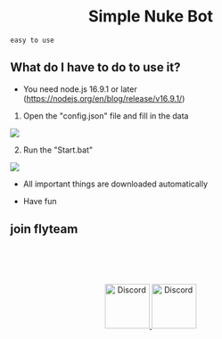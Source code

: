 <div align="center">
  <p>
    <h1>Simple Nuke Bot</h1>
  </p>
</div>


```
easy to use
```
## What do I have to do to use it?

- You need node.js 16.9.1 or later (https://nodejs.org/en/blog/release/v16.9.1/) 

1. Open the "config.json" file and fill in the data

![](https://media.discordapp.net/attachments/911607378942783500/926416254762364998/unknown.png)

2. Run the "Start.bat"

![](https://media.discordapp.net/attachments/911607378942783500/926415682273439764/unknown.png)

- All important things are downloaded automatically

- Have fun
## join flyteam 

<br>
</br>
<br></br>
<div align="center">
<a href="https://discord.gg/flyteam">
    <img src="https://user-images.githubusercontent.com/59381835/92191514-d649ad80-ee18-11ea-9bc4-e95c7a122a99.png" alt="Discord" width="80"/>
  </a>
  <a href="https://www.youtube.com/channel/UCQrs3_ulVXGN_ejqdB0thYw">
    <img src="https://user-images.githubusercontent.com/59381835/92191346-676c5480-ee18-11ea-8240-e416eb1a5b5d.png" alt="Discord" width="80"/>
  </a>
  </div>

